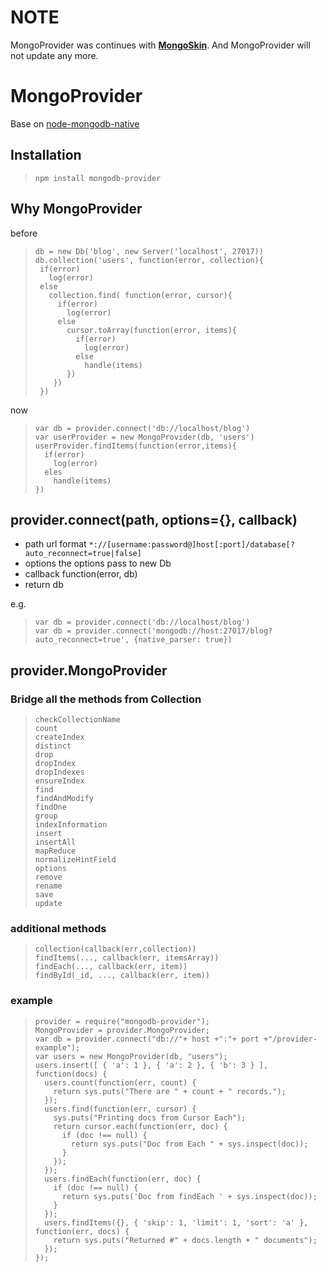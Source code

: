 # NOTE

MongoProvider was continues with [**MongoSkin**](https://github.com/guileen/node-mongoskin).
And MongoProvider will not update any more.

# MongoProvider

Base on [node-mongodb-native](https://github.com/christkv/node-mongodb-native)

## Installation

>     npm install mongodb-provider

## Why MongoProvider

before
>     db = new Db('blog', new Server('localhost', 27017))
>     db.collection('users', function(error, collection){
>      if(error)
>        log(error)
>      else
>        collection.find( function(error, cursor){
>          if(error)
>            log(error)
>          else
>            cursor.toArray(function(error, items){
>              if(error)
>                log(error)
>              else
>                handle(items)
>            })
>         })
>      })
now
>     var db = provider.connect('db://localhost/blog')
>     var userProvider = new MongoProvider(db, 'users')
>     userProvider.findItems(function(error,items){
>       if(error)
>         log(error)
>       eles
>         handle(items)
>     })

## provider.connect(path, options={}, callback)
 * path url format  `*://[username:password@]host[:port]/database[?auto_reconnect=true|false]`
 * options the options pass to new Db
 * callback function(error, db)
 * return db

 e.g.

>     var db = provider.connect('db://localhost/blog')
>     var db = provider.connect('mongodb://host:27017/blog?auto_reconnect=true', {native_parser: true})

## provider.MongoProvider

### Bridge all the methods from Collection

>     checkCollectionName
>     count
>     createIndex
>     distinct
>     drop
>     dropIndex
>     dropIndexes
>     ensureIndex
>     find
>     findAndModify
>     findOne
>     group
>     indexInformation
>     insert
>     insertAll
>     mapReduce
>     normalizeHintField
>     options
>     remove
>     rename
>     save
>     update

### additional methods

>     collection(callback(err,collection))
>     findItems(..., callback(err, itemsArray))
>     findEach(..., callback(err, item))
>     findById(_id, ..., callback(err, item))

### example

>     provider = require("mongodb-provider");
>     MongoProvider = provider.MongoProvider;
>     var db = provider.connect("db://"+ host +":"+ port +"/provider-example");
>     var users = new MongoProvider(db, "users");
>     users.insert([ { 'a': 1 }, { 'a': 2 }, { 'b': 3 } ], function(docs) {
>       users.count(function(err, count) {
>         return sys.puts("There are " + count + " records.");
>       });
>       users.find(function(err, cursor) {
>         sys.puts("Printing docs from Cursor Each");
>         return cursor.each(function(err, doc) {
>           if (doc !== null) {
>             return sys.puts("Doc from Each " + sys.inspect(doc));
>           }
>         });
>       });
>       users.findEach(function(err, doc) {
>         if (doc !== null) {
>           return sys.puts('Doc from findEach ' + sys.inspect(doc));
>         }
>       });
>       users.findItems({}, { 'skip': 1, 'limit': 1, 'sort': 'a' }, function(err, docs) {
>         return sys.puts("Returned #" + docs.length + " documents");
>       });
>     });
